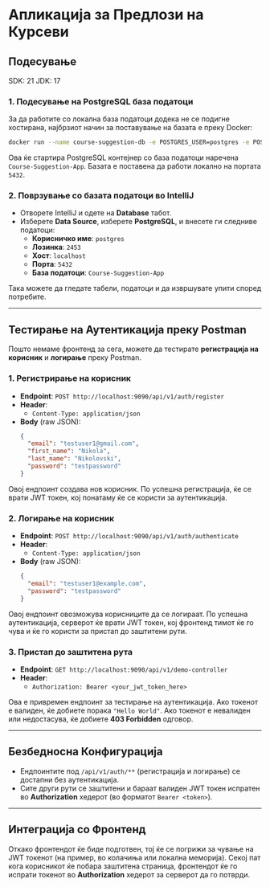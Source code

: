 
# Апликација за Предлози на Курсеви

## Подесување
SDK: 21 
JDK: 17

### 1. **Подесување на PostgreSQL база податоци**
За да работите со локална база податоци додека не се подигне хостирана, најбрзиот начин за поставување на базата е преку Docker:

```bash
docker run --name course-suggestion-db -e POSTGRES_USER=postgres -e POSTGRES_PASSWORD=2453 -e POSTGRES_DB=Course-Suggestion-App -p 5432:5432 -d postgres
```

Ова ќе стартира PostgreSQL контејнер со база податоци наречена `Course-Suggestion-App`. Базата е поставена да работи локално на портата `5432`.

### 2. **Поврзување со базата податоци во IntelliJ**
- Отворете IntelliJ и одете на **Database** табот.
- Изберете **Data Source**, изберете **PostgreSQL**, и внесете ги следниве податоци:
  - **Корисничко име**: `postgres`
  - **Лозинка**: `2453`
  - **Хост**: `localhost`
  - **Порта**: `5432`
  - **База податоци**: `Course-Suggestion-App`

Така можете да гледате табели, податоци и да извршувате упити според потребите.

---

## Тестирање на Аутентикација преку Postman

Пошто немаме фронтенд за сега, можете да тестирате **регистрација на корисник** и **логирање** преку Postman.

### 1. **Регистрирање на корисник**
- **Endpoint**: `POST http://localhost:9090/api/v1/auth/register`
- **Header**:
  - `Content-Type: application/json`
- **Body** (raw JSON):
  ```json
  {
    "email": "testuser1@gmail.com",
    "first_name": "Nikola",
    "last_name": "Nikolovski",
    "password": "testpassword"
  }
  ```

Овој ендпоинт создава нов корисник. По успешна регистрација, ќе се врати JWT токен, кој понатаму ќе се користи за аутентикација.

### 2. **Логирање на корисник**
- **Endpoint**: `POST http://localhost:9090/api/v1/auth/authenticate`
- **Header**:
  - `Content-Type: application/json`
- **Body** (raw JSON):
  ```json
  {
    "email": "testuser1@example.com",
    "password": "testpassword"
  }
  ```

Овој ендпоинт овозможува корисниците да се логираат. По успешна аутентикација, серверот ќе врати JWT токен, кој фронтенд тимот ќе го чува и ќе го користи за пристап до заштитени рути.

### 3. **Пристап до заштитена рута**
- **Endpoint**: `GET http://localhost:9090/api/v1/demo-controller`
- **Header**:
  - `Authorization: Bearer <your_jwt_token_here>`
  
Ова е привремен ендпоинт за тестирање на аутентикација. Ако токенот е валиден, ќе добиете порака `"Hello World"`. Ако токенот е невалиден или недостасува, ќе добиете **403 Forbidden** одговор.

---

## Безбедносна Конфигурација

- Ендпоинтите под `/api/v1/auth/**` (регистрација и логирање) се достапни без аутентикација.
- Сите други рути се заштитени и бараат валиден JWT токен испратен во **Authorization** хедерот (во форматот `Bearer <token>`).

---

## Интеграција со Фронтенд

Откако фронтендот ќе биде подготвен, тој ќе се погрижи за чување на JWT токенот (на пример, во колачиња или локална меморија). Секој пат кога корисникот ќе побара заштитена страница, фронтендот ќе го испрати токенот во **Authorization** хедерот за серверот да го потврди.

